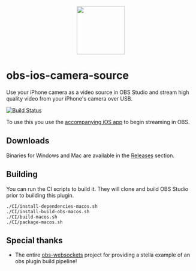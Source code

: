 <div align = "center">
<img src=".github/obs-logo.svg" width="128" height="128" />
</div>


obs-ios-camera-source
==============
Use your iPhone camera as a video source in OBS Studio and stream high quality video from your iPhone's camera over USB.

[![Build Status](https://dev.azure.com/wtsnz/Camera%20for%20OBS%20Plugin/_apis/build/status/wtsnz.obs-ios-camera-source?branchName=refs%2Ftags%2Fv2.7.0)](https://dev.azure.com/wtsnz/Camera%20for%20OBS%20Plugin/_build/latest?definitionId=1&branchName=refs%2Ftags%2Fv2.7.0)

To use this you use the [accompanying iOS app](https://will.townsend.io/products/obs-iphone/) to begin streaming in OBS.


## Downloads

Binaries for Windows and Mac are available in the [Releases](https://github.com/wtsnz/obs-ios-camera-source/releases) section.

## Building

You can run the CI scripts to build it. They will clone and build OBS Studio prior to building this plugin.

    ./CI/install-dependencies-macos.sh
    ./CI/install-build-obs-macos.sh
    ./CI/build-macos.sh
    ./CI/package-macos.sh


## Special thanks
- The entire [obs-websockets](https://github.com/Palakis/obs-websocket) project for providing a stella example of an obs plugin build pipeline!

